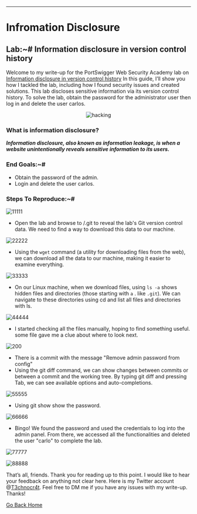 ***
# Infromation Disclosure
## Lab:~# Information disclosure in version control history

Welcome to my write-up for the PortSwigger Web Security Academy lab on [Information disclosure in version control history](https://portswigger.net/web-security/information-disclosure/exploiting/lab-infoleak-in-version-control-history) In this guide, I’ll show you how I tackled the lab, including how I found security issues and created solutions.
This lab discloses sensitive information via its version control history. To solve the lab, obtain the password for the administrator user then log in and delete the user carlos.

<p align="center">
  <img src="https://github.com/user-attachments/assets/87fa52fd-702d-4181-9efc-7356a04e0db6" alt="hacking" />
</p>

<h3 id="what-is-information-disclosure">What is information disclosure?</h3>
<p><strong><em>Information disclosure, also known as information leakage, is when a website unintentionally reveals sensitive information to its users.</em></strong></p>

<h3 id="end-goals">End Goals:~#</h3>
<ul>
  <li>Obtain the password of the admin.</li>
  <li>Login and delete the user carlos.</li>
</ul>

### Steps To Reproduce:~#

![11111](https://github.com/user-attachments/assets/7b9b331d-1f4c-41ea-8869-bd2649405b20)

- Open the lab and browse to /.git to reveal the lab's Git version control data. We need to find a way to download this data to our machine.

![22222](https://github.com/user-attachments/assets/8baae6df-773f-4504-9907-2772e64dcb10)

- Using the `wget` command (a utility for downloading files from the web), we can download all the data to our machine, making it easier to examine everything.

![33333](https://github.com/user-attachments/assets/ccdbc407-8437-4e39-99df-884574a906bd)

- On our Linux machine, when we download files, using `ls -a` shows hidden files and directories (those starting with `a` . like `.git`). We can navigate to these directories using cd and list all files and directories with ls.

![44444](https://github.com/user-attachments/assets/b041069c-5b62-437c-930a-634aaded44bc)

- I started checking all the files manually, hoping to find something useful. some file gave me a clue about where to look next.

![200](https://github.com/user-attachments/assets/03f0f3f5-cfa2-4dbf-bb98-ce0d81c028ad)


- There is a commit with the message "Remove admin password from config"
- Using the git diff command, we can show changes between commits or between a commit and the working tree. By typing git diff and pressing Tab, we can see available options and auto-completions.

![55555](https://github.com/user-attachments/assets/5610437a-13dc-41fa-a95d-81eceab315e8)

- Using git show show the password.

![66666](https://github.com/user-attachments/assets/1da1af2b-abec-436d-92b6-7d88679870d9)

- Bingo! We found the password and used the credentials to log into the admin panel. From there, we accessed all the functionalities and deleted the user "carlo" to complete the lab.

![77777](https://github.com/user-attachments/assets/9c69c93a-d6ee-4305-9f98-465f38c158b0)

![88888](https://github.com/user-attachments/assets/b540430c-ce63-4a74-b696-d7c422795e99)


<p>That’s all, friends. Thank you for reading up to this point. I would like to hear your feedback on anything not clear here. Here is my Twitter account @<a href="https://twitter.com/T3chnocr4t">T3chnocr4t</a>. Feel free to DM me if you have any issues with my write-up. Thanks!</p>

<p><a href="https://t3chnocr4t.github.io/">Go Back Home</a></p>
